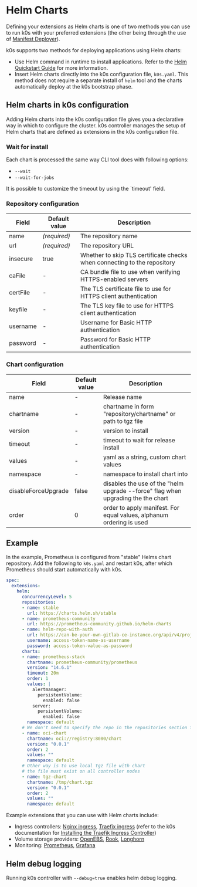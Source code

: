 # Helm Charts

Defining your extensions as Helm charts is one of two methods you can use to run k0s with your preferred extensions (the other being through the use of [Manifest Deployer](manifests.md)).

k0s supports two methods for deploying applications using Helm charts:

- Use Helm command in runtime to install applications. Refer to the [Helm Quickstart Guide](https://helm.sh/docs/intro/quickstart/) for more information.
- Insert Helm charts directly into the k0s configuration file, ``k0s.yaml``. This method does not require a separate install of `helm` tool and the charts automatically deploy at the k0s bootstrap phase.

## Helm charts in k0s configuration

Adding Helm charts into the k0s configuration file gives you a declarative way in which to configure the cluster. k0s controller manages the setup of Helm charts that are defined as extensions in the k0s configuration file.

### Wait for install

Each chart is processed the same way CLI tool does with following options:

- `--wait`
- `--wait-for-jobs`

It is possible to customize the timeout by using the `timeout' field.

### Repository configuration

| Field    | Default value | Description                                                              |
|----------|---------------|--------------------------------------------------------------------------|
| name     | _(required)_  | The repository name                                                      |
| url      | _(required)_  | The repository URL                                                       |
| insecure | true          | Whether to skip TLS certificate checks when connecting to the repository |
| caFile   | -             | CA bundle file to use when verifying HTTPS-enabled servers               |
| certFile | -             | The TLS certificate file to use for HTTPS client authentication          |
| keyfile  | -             | The TLS key file to use for HTTPS client authentication                  |
| username | -             | Username for Basic HTTP authentication                                   |
| password | -             | Password for Basic HTTP authentication                                   |

### Chart configuration

| Field               | Default value | Description                                                                         |
|---------------------|---------------|-------------------------------------------------------------------------------------|
| name                | -             | Release name                                                                        |
| chartname           | -             | chartname in form "repository/chartname" or path to tgz file                        |
| version             | -             | version to install                                                                  |
| timeout             | -             | timeout to wait for release install                                                 |
| values              | -             | yaml as a string, custom chart values                                               |
| namespace           | -             | namespace to install chart into                                                     |
| disableForceUpgrade | false         | disables the use of the "helm upgrade --force" flag when upgrading the the chart    |
| order               | 0             | order to apply manifest. For equal values, alphanum ordering is used                |

## Example

In the example, Prometheus is configured from "stable" Helms chart repository. Add the following to `k0s.yaml` and restart k0s, after which Prometheus should start automatically with k0s.

```yaml
spec:
  extensions:
    helm:
      concurrencyLevel: 5
      repositories:
      - name: stable
        url: https://charts.helm.sh/stable
      - name: prometheus-community
        url: https://prometheus-community.github.io/helm-charts
      - name: helm-repo-with-auth
        url: https://can-be-your-own-gitlab-ce-instance.org/api/v4/projects/PROJECTID/packages/helm/main
        username: access-token-name-as-username
        password: access-token-value-as-password
      charts:
      - name: prometheus-stack
        chartname: prometheus-community/prometheus
        version: "14.6.1"
        timeout: 20m
        order: 1
        values: |
          alertmanager:
            persistentVolume:
              enabled: false
          server:
            persistentVolume:
              enabled: false
        namespace: default
      # We don't need to specify the repo in the repositories section for OCI charts
      - name: oci-chart
        chartname: oci://registry:8080/chart
        version: "0.0.1"
        order: 2
        values: ""
        namespace: default
      # Other way is to use local tgz file with chart
      # the file must exist on all controller nodes
      - name: tgz-chart
        chartname: /tmp/chart.tgz
        version: "0.0.1"
        order: 2 
        values: ""
        namespace: default
```

Example extensions that you can use with Helm charts include:

- Ingress controllers: [Nginx ingress](https://github.com/helm/charts/tree/master/stable/nginx-ingress), [Traefix ingress](https://github.com/traefik/traefik-helm-chart) (refer to the k0s documentation for [Installing the Traefik Ingress Controller](examples/traefik-ingress.md))
- Volume storage providers: [OpenEBS](https://openebs.github.io/charts/), [Rook](https://github.com/rook/rook/blob/master/Documentation/helm-operator.md), [Longhorn](https://longhorn.io/docs/0.8.1/deploy/install/install-with-helm/)
- Monitoring: [Prometheus](https://github.com/prometheus-community/helm-charts/), [Grafana](https://github.com/grafana/helm-charts)

## Helm debug logging

Running k0s controller with `--debug=true` enables helm debug logging.
